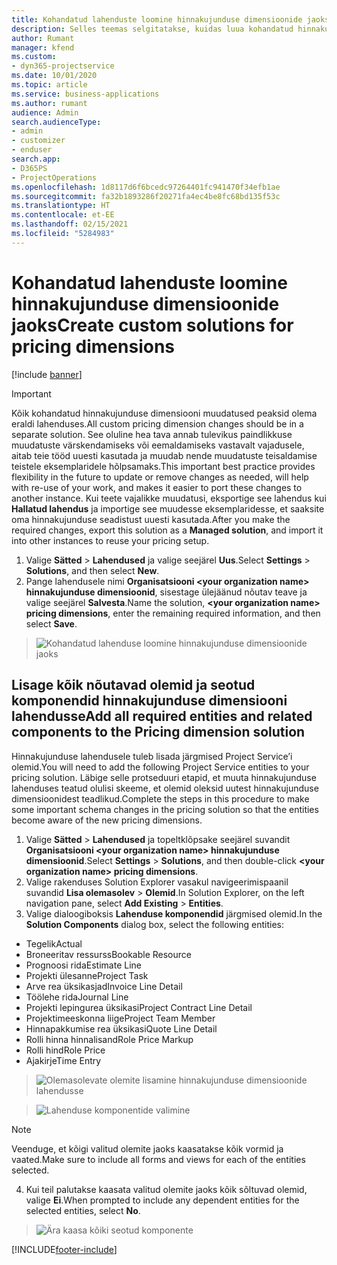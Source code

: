 ```yaml
---
title: Kohandatud lahenduste loomine hinnakujunduse dimensioonide jaoks
description: Selles teemas selgitatakse, kuidas luua kohandatud hinnakujunduse dimensioonide loomise ajal kohandatud lahendus.
author: Rumant
manager: kfend
ms.custom:
- dyn365-projectservice
ms.date: 10/01/2020
ms.topic: article
ms.service: business-applications
ms.author: rumant
audience: Admin
search.audienceType:
- admin
- customizer
- enduser
search.app:
- D365PS
- ProjectOperations
ms.openlocfilehash: 1d8117d6f6bcedc97264401fc941470f34efb1ae
ms.sourcegitcommit: fa32b1893286f20271fa4ec4be8fc68bd135f53c
ms.translationtype: HT
ms.contentlocale: et-EE
ms.lasthandoff: 02/15/2021
ms.locfileid: "5284983"
---
```

# <a name="create-custom-solutions-for-pricing-dimensions"></a><span data-ttu-id="4aa29-103">Kohandatud lahenduste loomine hinnakujunduse dimensioonide jaoks</span><span class="sxs-lookup"><span data-stu-id="4aa29-103">Create custom solutions for pricing dimensions</span></span>

[!include [banner](../includes/psa-now-project-operations.md)]

> [!IMPORTANT]
> <span data-ttu-id="4aa29-104">Kõik kohandatud hinnakujunduse dimensiooni muudatused peaksid olema eraldi lahenduses.</span><span class="sxs-lookup"><span data-stu-id="4aa29-104">All custom pricing dimension changes should be in a separate solution.</span></span> <span data-ttu-id="4aa29-105">See oluline hea tava annab tulevikus paindlikkuse muudatuste värskendamiseks või eemaldamiseks vastavalt vajadusele, aitab teie tööd uuesti kasutada ja muudab nende muudatuste teisaldamise teistele eksemplaridele hõlpsamaks.</span><span class="sxs-lookup"><span data-stu-id="4aa29-105">This important best practice provides flexibility in the future to update or remove changes as needed, will help with re-use of your work, and makes it easier to port these changes to another instance.</span></span> <span data-ttu-id="4aa29-106">Kui teete vajalikke muudatusi, eksportige see lahendus kui **Hallatud lahendus** ja importige see muudesse eksemplaridesse, et saaksite oma hinnakujunduse seadistust uuesti kasutada.</span><span class="sxs-lookup"><span data-stu-id="4aa29-106">After you make the required changes, export this solution as a **Managed solution**, and import it into other instances to reuse your pricing setup.</span></span>

1. <span data-ttu-id="4aa29-107">Valige **Sätted** > **Lahendused** ja valige seejärel **Uus**.</span><span class="sxs-lookup"><span data-stu-id="4aa29-107">Select **Settings** > **Solutions**, and then select **New**.</span></span> 
2. <span data-ttu-id="4aa29-108">Pange lahendusele nimi **Organisatsiooni \<your organization name> hinnakujunduse dimensioonid**, sisestage ülejäänud nõutav teave ja valige seejärel **Salvesta**.</span><span class="sxs-lookup"><span data-stu-id="4aa29-108">Name the solution, **\<your organization name> pricing dimensions**, enter the remaining required information, and then select **Save**.</span></span>

> ![Kohandatud lahenduse loomine hinnakujunduse dimensioonide jaoks](media/Creation-of-custom-pricing-dimension-solution.PNG)
  
## <a name="add-all-required-entities-and-related-components-to-the-pricing-dimension-solution"></a><span data-ttu-id="4aa29-110">Lisage kõik nõutavad olemid ja seotud komponendid hinnakujunduse dimensiooni lahendusse</span><span class="sxs-lookup"><span data-stu-id="4aa29-110">Add all required entities and related components to the Pricing dimension solution</span></span>
<span data-ttu-id="4aa29-111">Hinnakujunduse lahendusele tuleb lisada järgmised Project Service’i olemid.</span><span class="sxs-lookup"><span data-stu-id="4aa29-111">You will need to add the following Project Service entities to your pricing solution.</span></span> <span data-ttu-id="4aa29-112">Läbige selle protseduuri etapid, et muuta hinnakujunduse lahenduses teatud olulisi skeeme, et olemid oleksid uutest hinnakujunduse dimensioonidest teadlikud.</span><span class="sxs-lookup"><span data-stu-id="4aa29-112">Complete the steps in this procedure to make some important schema changes in the pricing solution so that the entities become aware of the new pricing dimensions.</span></span>

1. <span data-ttu-id="4aa29-113">Valige **Sätted** > **Lahendused** ja topeltklõpsake seejärel suvandit **Organisatsiooni \<your organization name> hinnakujunduse dimensioonid**.</span><span class="sxs-lookup"><span data-stu-id="4aa29-113">Select **Settings** > **Solutions**, and then double-click **\<your organization name> pricing dimensions**.</span></span> 
2. <span data-ttu-id="4aa29-114">Valige rakenduses Solution Explorer vasakul navigeerimispaanil suvandid **Lisa olemasolev** > **Olemid**.</span><span class="sxs-lookup"><span data-stu-id="4aa29-114">In Solution Explorer, on the left navigation pane, select **Add Existing** > **Entities**.</span></span>
3. <span data-ttu-id="4aa29-115">Valige dialoogiboksis **Lahenduse komponendid** järgmised olemid.</span><span class="sxs-lookup"><span data-stu-id="4aa29-115">In the **Solution Components** dialog box, select the following entities:</span></span>

- <span data-ttu-id="4aa29-116">Tegelik</span><span class="sxs-lookup"><span data-stu-id="4aa29-116">Actual</span></span>
- <span data-ttu-id="4aa29-117">Broneeritav ressurss</span><span class="sxs-lookup"><span data-stu-id="4aa29-117">Bookable Resource</span></span>
- <span data-ttu-id="4aa29-118">Prognoosi rida</span><span class="sxs-lookup"><span data-stu-id="4aa29-118">Estimate Line</span></span>
- <span data-ttu-id="4aa29-119">Projekti ülesanne</span><span class="sxs-lookup"><span data-stu-id="4aa29-119">Project Task</span></span>
- <span data-ttu-id="4aa29-120">Arve rea üksikasjad</span><span class="sxs-lookup"><span data-stu-id="4aa29-120">Invoice Line Detail</span></span>
- <span data-ttu-id="4aa29-121">Töölehe rida</span><span class="sxs-lookup"><span data-stu-id="4aa29-121">Journal Line</span></span>
- <span data-ttu-id="4aa29-122">Projekti lepingurea üksikasi</span><span class="sxs-lookup"><span data-stu-id="4aa29-122">Project Contract Line Detail</span></span>
- <span data-ttu-id="4aa29-123">Projektimeeskonna liige</span><span class="sxs-lookup"><span data-stu-id="4aa29-123">Project Team Member</span></span>
- <span data-ttu-id="4aa29-124">Hinnapakkumise rea üksikasi</span><span class="sxs-lookup"><span data-stu-id="4aa29-124">Quote Line Detail</span></span>
- <span data-ttu-id="4aa29-125">Rolli hinna hinnalisand</span><span class="sxs-lookup"><span data-stu-id="4aa29-125">Role Price Markup</span></span>
- <span data-ttu-id="4aa29-126">Rolli hind</span><span class="sxs-lookup"><span data-stu-id="4aa29-126">Role Price</span></span> 
- <span data-ttu-id="4aa29-127">Ajakirje</span><span class="sxs-lookup"><span data-stu-id="4aa29-127">Time Entry</span></span> 

> ![Olemasolevate olemite lisamine hinnakujunduse dimensioonide lahendusse](media/Existing-entities-to-PD-solution.png)

> ![Lahenduse komponentide valimine](media/Dimension-Components.png)

> [!NOTE]
> <span data-ttu-id="4aa29-130">Veenduge, et kõigi valitud olemite jaoks kaasatakse kõik vormid ja vaated.</span><span class="sxs-lookup"><span data-stu-id="4aa29-130">Make sure to include all forms and views for each of the entities selected.</span></span>

4. <span data-ttu-id="4aa29-131">Kui teil palutakse kaasata valitud olemite jaoks kõik sõltuvad olemid, valige **Ei**.</span><span class="sxs-lookup"><span data-stu-id="4aa29-131">When prompted to include any dependent entities for the selected entities, select **No**.</span></span>

> ![Ära kaasa kõiki seotud komponente](media/Do-not-include-required.png)




[!INCLUDE[footer-include](../includes/footer-banner.md)]